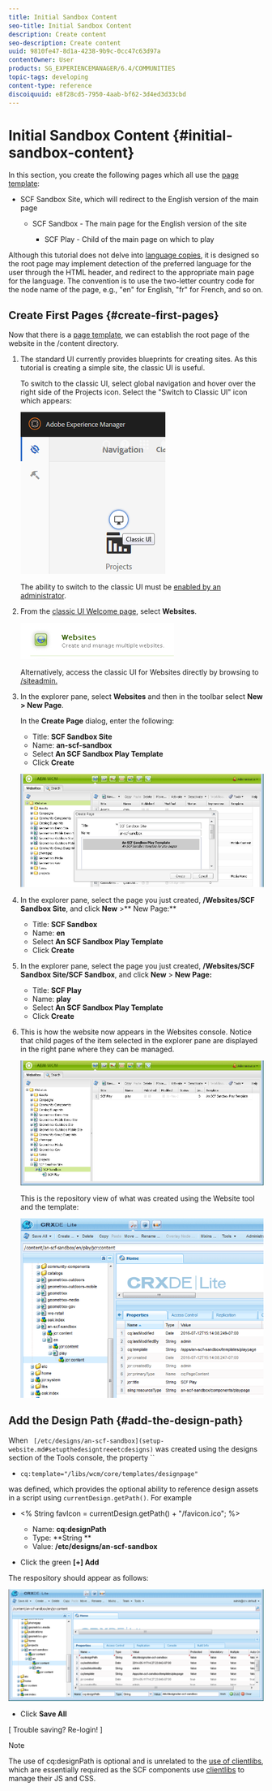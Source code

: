 ```yaml
---
title: Initial Sandbox Content
seo-title: Initial Sandbox Content
description: Create content
seo-description: Create content
uuid: 9810fe47-8d1a-4238-9b9c-0cc47c63d97a
contentOwner: User
products: SG_EXPERIENCEMANAGER/6.4/COMMUNITIES
topic-tags: developing
content-type: reference
discoiquuid: e8f28cd5-7950-4aab-bf62-3d4ed3d33cbd
---
```


# Initial Sandbox Content {#initial-sandbox-content}

In this section, you create the following pages which all use the [page template](initial-app.md#createthepagetemplate):

* SCF Sandbox Site, which will redirect to the English version of the main page

    * SCF Sandbox - The main page for the English version of the site

        * SCF Play - Child of the main page on which to play

Although this tutorial does not delve into [language copies](../../help/sites-administering/tc-prep.md), it is designed so the root page may implement detection of the preferred language for the user through the HTML header, and redirect to the appropriate main page for the language. The convention is to use the two-letter country code for the node name of the page, e.g., "en" for English, "fr" for French, and so on.

## Create First Pages {#create-first-pages}

Now that there is a [page template](initial-app.md#createthepagetemplate), we can establish the root page of the website in the /content directory.

1. The standard UI currently provides blueprints for creating sites. As this tutorial is creating a simple site, the classic UI is useful.

   To switch to the classic UI, select global navigation and hover over the right side of the Projects icon. Select the "Switch to Classic UI" icon which appears:

   ![chlimage_1-36](assets/chlimage_1-36.png)

   The ability to switch to the classic UI must be [enabled by an administrator](../../help/sites-administering/enable-classic-ui.md).

1. From the [classic UI Welcome page](http://localhost:4502/welcome.html), select **Websites**.

   ![chlimage_1-37](assets/chlimage_1-37.png)

   Alternatively, access the classic UI for Websites directly by browsing to [/siteadmin.](http://localhost:4502/siteadmin)

1. In the explorer pane, select **Websites** and then in the toolbar select **New &gt; New Page**.

   In the **Create Page** dialog, enter the following:

    * Title: **SCF Sandbox Site**
    * Name: **an-scf-sandbox**
    * Select **An SCF Sandbox Play Template**
    * Click **Create**

   ![chlimage_1-38](assets/chlimage_1-38.png)

1. In the explorer pane, select the page you just created, **/Websites/SCF Sandbox Site**, and click **New** &gt;** New Page:**

    * Title: **SCF Sandbox**
    * Name: **en**
    * Select **An SCF Sandbox Play Template**
    * Click **Create**

1. In the explorer pane, select the page you just created, **/Websites/SCF Sandbox Site/SCF Sandbox**, and click **New** &gt; **New Page:**

    * Title: **SCF Play**
    * Name: **play**
    * Select **An SCF Sandbox Play Template**
    * Click **Create**

1. This is how the website now appears in the Websites console. Notice that child pages of the item selected in the explorer pane are displayed in the right pane where they can be managed.

   ![chlimage_1-39](assets/chlimage_1-39.png)

   This is the repository view of what was created using the Website tool and the template:

   ![chlimage_1-40](assets/chlimage_1-40.png)

## Add the Design Path {#add-the-design-path}

When ` [/etc/designs/an-scf-sandbox](setup-website.md#setupthedesigntreeetcdesigns)` was created using the designs section of the Tools console, the property ``

* `cq:template="/libs/wcm/core/templates/designpage"`

was defined, which provides the optional ability to reference design assets in a script using `currentDesign.getPath()`. For example

* &lt;% String favIcon = currentDesign.getPath() + "/favicon.ico"; %&gt;


    * Name: **cq:designPath**
    * Type: **String **
    * Value: **/etc/designs/an-scf-sandbox**

* Click the green **[+] Add**

The respository should appear as follows:  

![chlimage_1-41](assets/chlimage_1-41.png)

* Click **Save All**

[ Trouble saving? Re-login! ]

>[!NOTE]
>
>The use of cq:designPath is optional and is unrelated to the [use of clientlibs](develop-app.md#includeclientlibsintemplate), which are essentially required as the SCF components use [clientlibs](client-customize.md#clientlibs-for-scf) to manage their JS and CSS.

